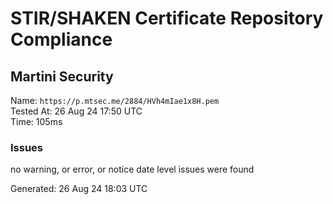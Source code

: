 # STIR/SHAKEN Certificate Repository Compliance

## Martini Security

Name: `https://p.mtsec.me/2884/HVh4mIae1x8H.pem`\
Tested At: 26 Aug 24 17:50 UTC\
Time: 105ms

### Issues

no warning, or error, or notice date level issues were found

Generated: 26 Aug 24 18:03 UTC